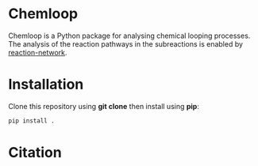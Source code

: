 # Chemloop
Chemloop is a Python package for analysing chemical looping processes. The analysis of the reaction pathways in the 
subreactions is enabled by [reaction-network](https://github.com/GENESIS-EFRC/reaction-network).

# Installation
Clone this repository using **git clone** then install using **pip**:
```sh
pip install .
```

# Citation